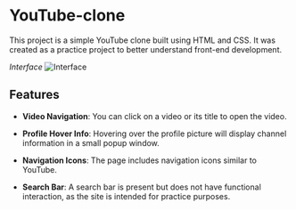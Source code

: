 # YouTube-clone

This project is a simple YouTube clone built using HTML and CSS. It was created as a practice project to better understand front-end development.

*Interface*
![Interface](images/interface.png)

## Features

- **Video Navigation**: You can click on a video or its title to open the video.
- **Profile Hover Info**: Hovering over the profile picture will display channel information in a small popup window.

- **Navigation Icons**: The page includes navigation icons similar to YouTube.
- **Search Bar**: A search bar is present but does not have functional interaction, as the site is intended for practice purposes.

